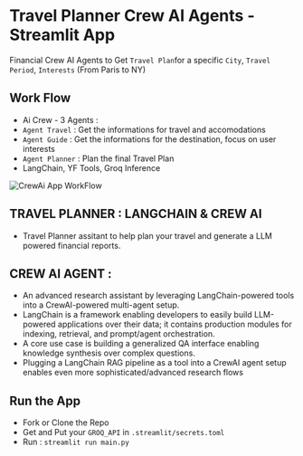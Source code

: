 # Travel Planner Crew AI Agents - Streamlit App
Financial Crew AI Agents to Get `Travel Plan`for a specific `City`, `Travel Period`, `Interests` (From Paris to NY) 

## Work Flow
- Ai Crew - 3 Agents :
- `Agent Travel` : Get the informations for travel and accomodations
- `Agent Guide` : Get the informations for the destination, focus on user interests
- `Agent Planner` : Plan the final Travel Plan
- LangChain, YF Tools, Groq Inference

![CrewAi App WorkFlow](workflow.png)

## TRAVEL PLANNER : LANGCHAIN & CREW AI
- Travel Planner assitant to help plan your travel and generate a LLM powered financial reports.

## CREW AI AGENT :
- An advanced research assistant by leveraging LangChain-powered tools into a CrewAI-powered multi-agent setup.
- LangChain is a framework enabling developers to easily build LLM-powered applications over their data; it contains production modules for indexing, retrieval, and prompt/agent orchestration.
- A core use case is building a generalized QA interface enabling knowledge synthesis over complex questions.
- Plugging a LangChain RAG pipeline as a tool into a CrewAI agent setup enables even more sophisticated/advanced research flows

## Run the App
- Fork or Clone the Repo
- Get and Put your `GROQ_API` in `.streamlit/secrets.toml`
- Run : `streamlit run main.py`
